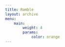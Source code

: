 ```yaml
---
title: Ramble
layout: archive
menu:
    main:
        weight: 4
        params:
            color: orange
---
```

